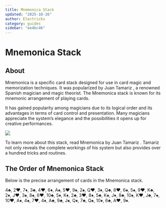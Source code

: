 ```yaml
---
title: Mnemonica Stack
updated: "2025-10-26"
author: Electricks
category: guides
sidebar: "ee4bc46"
---
```


# Mnemonica Stack

## About

Mnemonica is a specific card stack designed for use in card magic and memorization techniques. It was popularized by Juan Tamariz , a renowned Spanish magician and magic theorist. The Mnemonica stack is known for its mnemonic arrangement of playing cards.

It has gained popularity among magicians due to its logical order and its advantages in terms of card control and presentation. Many magicians appreciate the system’s elegance and the possibilities it opens up for creative performances.

![](https://electricks.info/wp-content/uploads/2024/01/mnemonica-by-juan-tamariz-300x300.webp)

To learn more about this stack, read Mnemonica by Juan Tamariz . Tamariz not only reveals the complete workings of his system but also provides over a hundred tricks and routines.

## The Order of Mnemonica Stack

Below is the precise arrangement of cards in the Mnemonica stack.

4♣, 2♥, 7♦, 3♣, 4♥, 6♦, A♠, 5♥, 9♠, 2♠, Q♥, 3♦, Q♣,
8♥, 6♠, 5♠, 9♥, K♣, 2♦, J♥, 3♠, 8♠, 6♥, 10♣, 5♦, K♦,
2♣, 3♥, 8♦, 5♣, K♠, J♦, 8♣, 10♠, K♥, J♣, 7♠, 10♥, A♦,
4♠, 7♥, 4♦, A♣, 9♣, J♠, Q♦, 7♣, Q♠, 10♦, 6♣, A♥, 9♦.